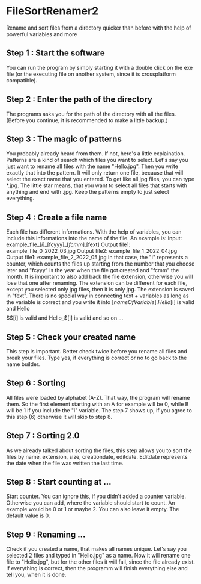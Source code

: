 # FileSortRenamer2
Rename and sort files from a directory quicker than before with the help of powerful variables and more

## Step 1 : Start the software
You can run the program by simply starting it with a double click on the exe file (or the executing file on another system, since it is crossplatform compatible).

## Step 2 : Enter the path of the directory
The programs asks you for the path of the directory with all the files. (Before you continue, it is recommended to make a little backup.)

## Step 3 : The magic of patterns
You probably already heard from them. If not, here's a little explaination. Patterns are a kind of search which files you want to select.
Let's say you just want to rename all files with the name "Hello.jpg". Then you write exactly that into the pattern. It will only return one file, because that will select the exact name that you entered. To get like all jpg files, you can type \*.jpg. The little star means, that you want to select all files that starts with anything and end with .jpg. Keep the patterns empty to just select everything.

## Step 4 : Create a file name
Each file has different informations. With the help of variables, you can include this informations into the name of the file.
An example is:
Input: example\_file\_$[i]\_$[fcyyy]\_$[fcmm].$[fext]
Output file1: example\_file\_0\_2022\_03.jpg
Output file2: example\_file\_1\_2022\_04.jpg
Output file1: example\_file\_2\_2022\_05.jpg
In that case, the "i" represents a counter, which counts the files up starting from the number that you choose later and "fcyyy" is the year when the file got created and "fcmm" the month.
It is important to also add back the file extension, otherwise you will lose that one after renaming. The extension can be different for each file, except you selected only jpg files, then it is only jpg. The extension is saved in "fext". There is no special way in connecting text + variables as long as the variable is correct and you write it into $[nameOfVariable]. Hello$[i] is valid and Hello$$$$$$[i] is valid and Hello_$[i] is valid and so on ...

## Step 5 : Check your created name
This step is important. Better check twice before you rename all files and break your files. Type yes, if everything is correct or no to go back to the name builder.

## Step 6 : Sorting
All files were loaded by alphabet (A-Z). That way, the program will rename them. So the first element starting with an A for example will be 0, while B will be 1 if you include the "i" variable. The step 7 shows up, if you agree to this step (6) otherwise it will skip to step 8.

## Step 7 : Sorting 2.0
As we already talked about sorting the files, this step allows you to sort the files by name, extension, size, creationdate, editdate. Editdate represents the date when the file was written the last time.

## Step 8 : Start counting at ...
Start counter. You can ignore this, if you didn't added a counter variable. Otherwise you can add, where the variable should start to count. An example would be 0 or 1 or maybe 2. You can also leave it empty. The default value is 0.

## Step 9 : Renaming ...
Check if you created a name, that makes all names unique. Let's say you selected 2 files and typed in "Hello.jpg" as a name. Now it will rename one file to "Hello.jpg", but for the other files it will fail, since the file already exist. If everything is correct, then the programm will finish everything else and tell you, when it is done.
